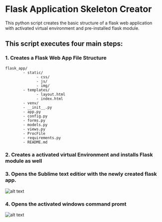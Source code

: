 # Flask Application Skeleton Creator
This python script creates the basic structure of a flask web application with activated virtual environment and pre-installed flask module.

## This script executes four main steps:
### 1. Creates a Flask Web App File Structure
```
flask_app/
        - static/
              - css/
              - js/
              - img/
        - templates/
              - layout.html
              - index.html
        - venv/
        - __init__.py
        - app.py
        - config.py
        - forms.py
        - models.py
        - views.py
        - ProcFile
        - requirements.py
        - README.md
```
### 2. Creates a activated virtual Environment and installs Flask module as well

### 3. Opens the Sublime text editior with the newly created flask app.
![alt text](https:/github.com/g10draw/python-scripts/flask_app_skeleton_creator/img/sublime.jpg "Sublime Text Editor")

### 4. Opens the activated windows command promt
![alt text](https:/github.com/g10draw/python-scripts/flask_app_skeleton_creator/img/cmd.jpg "Activated Command Prompt")


